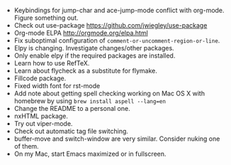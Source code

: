 - Keybindings for jump-char and ace-jump-mode conflict with
  org-mode. Figure something out.
- Check out use-package https://github.com/jwiegley/use-package
- Org-mode ELPA http://orgmode.org/elpa.html
- Fix suboptimal configuration of `comment-or-uncomment-region-or-line`.
- Elpy is changing. Investigate changes/other packages.
- Only enable elpy if the required packages are installed.
- Learn how to use RefTeX.
- Learn about flycheck as a substitute for flymake.
- Fillcode package.
- Fixed width font for rst-mode
- Add note about getting spell checking working on Mac OS X with
  homebrew by using `brew install aspell --lang=en`
- Change the README to a personal one.
- nxHTML package.
- Try out viper-mode.
- Check out automatic tag file switching.
- buffer-move and switch-window are very similar. Consider nuking one
  of them.
- On my Mac, start Emacs maximized or in fullscreen.
